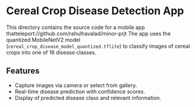 # Cereal Crop Disease Detection App

This directory contains the source code for a mobile app thatteleport://github.com/rahulhavalad/minor-prjt
The app uses the quantized MobileNetV2 model (`cereal_crop_disease_model_quantized.tflite`) to classify images of cereal crops into one of 16 disease classes.

## Features
- Capture images via camera or select from gallery.
- Real-time disease prediction with confidence scores.
- Display of predicted disease class and relevant information.
